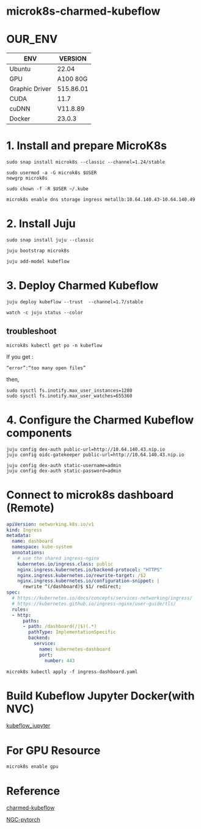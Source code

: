 # microk8s-charmed-kubeflow


# OUR_ENV

|ENV           |VERSION  |
|--------------|---------|
|Ubuntu        |22.04    |
|GPU           |A100 80G |
|Graphic Driver|515.86.01|
|CUDA          |11.7     |
|cuDNN         |V11.8.89 |
|Docker        |23.0.3   |

# 1. Install and prepare MicroK8s

```
sudo snap install microk8s --classic --channel=1.24/stable
```

```
sudo usermod -a -G microk8s $USER
newgrp microk8s
```

```
sudo chown -f -R $USER ~/.kube
```

```
microk8s enable dns storage ingress metallb:10.64.140.43-10.64.140.49
```

# 2. Install Juju

```
sudo snap install juju --classic
```

```
juju bootstrap microk8s
```

```
juju add-model kubeflow
```

# 3. Deploy Charmed Kubeflow

```
juju deploy kubeflow --trust  --channel=1.7/stable
```

```
watch -c juju status --color
```

## troubleshoot
```
microk8s kubectl get po -n kubeflow
```

If you get : 

```
“error”:“too many open files”
```

then,

```
sudo sysctl fs.inotify.max_user_instances=1280
sudo sysctl fs.inotify.max_user_watches=655360
```

# 4. Configure the Charmed Kubeflow components

```
juju config dex-auth public-url=http://10.64.140.43.nip.io
juju config oidc-gatekeeper public-url=http://10.64.140.43.nip.io
```

```
juju config dex-auth static-username=admin
juju config dex-auth static-password=admin
```

# Connect to microk8s dashboard (Remote)

```yaml
apiVersion: networking.k8s.io/v1
kind: Ingress
metadata:
  name: dashboard
  namespace: kube-system
  annotations:
    # use the shared ingress-nginx
    kubernetes.io/ingress.class: public
    nginx.ingress.kubernetes.io/backend-protocol: "HTTPS"
    nginx.ingress.kubernetes.io/rewrite-target: /$2
    nginx.ingress.kubernetes.io/configuration-snippet: |
      rewrite ^(/dashboard)$ $1/ redirect;
spec:
  # https://kubernetes.io/docs/concepts/services-networking/ingress/
  # https://kubernetes.github.io/ingress-nginx/user-guide/tls/
  rules:
  - http:
      paths:
      - path: /dashboard(/|$)(.*)
        pathType: ImplementationSpecific
        backend:
          service:
            name: kubernetes-dashboard
            port:
              number: 443
```

```
microk8s kubectl apply -f ingress-dashboard.yaml
```

# Build Kubeflow Jupyter Docker(with NVC)

[kubeflow_jupyter](https://github.com/z1z0nhist/microk8s-charmed-kubeflow/tree/main/kubeflow_jupyter)

# For GPU Resource

```
microk8s enable gpu
```

# Reference

[charmed-kubeflow](https://charmed-kubeflow.io/docs/get-started-with-charmed-kubeflow)

[NGC-pytorch](https://catalog.ngc.nvidia.com/orgs/nvidia/containers/pytorch/tags)
